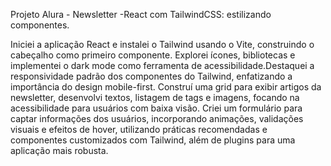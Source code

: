 Projeto Alura - Newsletter -React com TailwindCSS: estilizando componentes.

Iniciei a aplicação React e instalei o Tailwind usando o Vite, construindo o cabeçalho como primeiro componente. Explorei ícones, bibliotecas e implementei o dark mode como ferramenta de acessibilidade.Destaquei a responsividade padrão dos componentes do Tailwind, enfatizando a importância do design mobile-first. Construí uma grid para exibir artigos da newsletter, desenvolvi textos, listagem de tags e imagens, focando na acessibilidade para usuários com baixa visão. Criei um formulário para captar informações dos usuários, incorporando animações, validações visuais e efeitos de hover, utilizando práticas recomendadas e componentes customizados com Tailwind, além de plugins para uma aplicação mais robusta.
